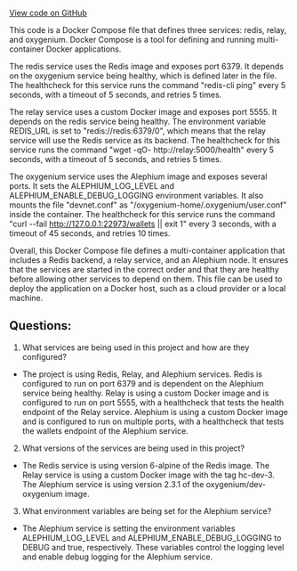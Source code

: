 [View code on GitHub](https://github.com/oxygenium/oxygenium-web3/docker/docker-compose.yml)

This code is a Docker Compose file that defines three services: redis, relay, and oxygenium. Docker Compose is a tool for defining and running multi-container Docker applications. 

The redis service uses the Redis image and exposes port 6379. It depends on the oxygenium service being healthy, which is defined later in the file. The healthcheck for this service runs the command "redis-cli ping" every 5 seconds, with a timeout of 5 seconds, and retries 5 times.

The relay service uses a custom Docker image and exposes port 5555. It depends on the redis service being healthy. The environment variable REDIS_URL is set to "redis://redis:6379/0", which means that the relay service will use the Redis service as its backend. The healthcheck for this service runs the command "wget -qO- http://relay:5000/health" every 5 seconds, with a timeout of 5 seconds, and retries 5 times.

The oxygenium service uses the Alephium image and exposes several ports. It sets the ALEPHIUM_LOG_LEVEL and ALEPHIUM_ENABLE_DEBUG_LOGGING environment variables. It also mounts the file "devnet.conf" as "/oxygenium-home/.oxygenium/user.conf" inside the container. The healthcheck for this service runs the command "curl --fail http://127.0.0.1:22973/wallets || exit 1" every 3 seconds, with a timeout of 45 seconds, and retries 10 times.

Overall, this Docker Compose file defines a multi-container application that includes a Redis backend, a relay service, and an Alephium node. It ensures that the services are started in the correct order and that they are healthy before allowing other services to depend on them. This file can be used to deploy the application on a Docker host, such as a cloud provider or a local machine.
## Questions: 
 1. What services are being used in this project and how are they configured?
- The project is using Redis, Relay, and Alephium services. Redis is configured to run on port 6379 and is dependent on the Alephium service being healthy. Relay is using a custom Docker image and is configured to run on port 5555, with a healthcheck that tests the health endpoint of the Relay service. Alephium is using a custom Docker image and is configured to run on multiple ports, with a healthcheck that tests the wallets endpoint of the Alephium service.

2. What versions of the services are being used in this project?
- The Redis service is using version 6-alpine of the Redis image. The Relay service is using a custom Docker image with the tag hc-dev-3. The Alephium service is using version 2.3.1 of the oxygenium/dev-oxygenium image.

3. What environment variables are being set for the Alephium service?
- The Alephium service is setting the environment variables ALEPHIUM_LOG_LEVEL and ALEPHIUM_ENABLE_DEBUG_LOGGING to DEBUG and true, respectively. These variables control the logging level and enable debug logging for the Alephium service.